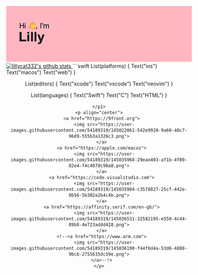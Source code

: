 <img src="header.png">

<a href="https://github.com/lillycat332">
  <img src="https://github-readme-stats.vercel.app/api?username=lillycat332&hide_border=true&show_icons=true" alt="lillycat332's github stats">
</a>
<p1 align="center">
```swift
List(platforms) {
  Text("ios")
  Text("macos")
  Text("web")
}

List(editors) {
  Text("xcode")
  Text("vscode")
  Text("neovim")
}

List(languages) {
  Text("Swift")
  Text("C")
  Text("HTML")
}
```
</p1>
<p align="center">
  <a href="https://9front.org">
    <img src="https://user-images.githubusercontent.com/54189319/145022061-542e9920-9a60-40c7-96d9-555b3a1326c3.png">
  </a>
  <a href="https://apple.com/macos">
    <img src="https://user-images.githubusercontent.com/54189319/145035968-29eae403-af1b-4f00-82e4-f4c4870c90a8.png">
  </a>
  <a href="https://code.visualstudio.com">
    <img src="https://user-images.githubusercontent.com/54189319/145035904-c3578827-25cf-442e-8b56-5b302a2b4c4b.png">
  </a>
  <a href="https://affinity.serif.com/en-gb/">
    <img src="https://user-images.githubusercontent.com/54189319/145036531-32582195-e550-4c44-89b8-4e723addd428.png">
  </a>
  <!--<a href="https://www.arm.com">
    <img src="https://user-images.githubusercontent.com/54189319/145036190-f44f6d4a-53d6-4888-9bcb-2755635dc59e.png">
  </a>--!>
</p>
